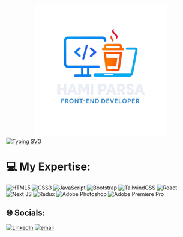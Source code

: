 <div align="center">
  <img src="./logo.png" width="350px" />
</div>
<div>
  <a href="https://git.io/typing-svg"><img src="https://readme-typing-svg.demolab.com?font=Nata+Sans&pause=1000&color=F7F7F7&width=435&lines=Hello%E2%9C%8C%EF%B8%8F++I'm+Hami+;I+Love+Programming+%E2%9D%A4%EF%B8%8F;Front-End+Developer+%F0%9F%91%A8%E2%80%8D%F0%9F%92%BB"       alt="Typing SVG" /></a>
</div>

<div>
  
# 💻 My Expertise:
![HTML5](https://img.shields.io/badge/html5-%23E34F26.svg?style=for-the-badge&logo=html5&logoColor=white) ![CSS3](https://img.shields.io/badge/css3-%231572B6.svg?style=for-the-badge&logo=css3&logoColor=white) ![JavaScript](https://img.shields.io/badge/javascript-%23323330.svg?style=for-the-badge&logo=javascript&logoColor=%23F7DF1E) ![Bootstrap](https://img.shields.io/badge/bootstrap-%238511FA.svg?style=for-the-badge&logo=bootstrap&logoColor=white) ![TailwindCSS](https://img.shields.io/badge/tailwindcss-%2338B2AC.svg?style=for-the-badge&logo=tailwind-css&logoColor=white) ![React](https://img.shields.io/badge/react-%2320232a.svg?style=for-the-badge&logo=react&logoColor=%2361DAFB) ![Next JS](https://img.shields.io/badge/Next-black?style=for-the-badge&logo=next.js&logoColor=white) ![Redux](https://img.shields.io/badge/redux-%23593d88.svg?style=for-the-badge&logo=redux&logoColor=white) ![Adobe Photoshop](https://img.shields.io/badge/adobe%20photoshop-%2331A8FF.svg?style=for-the-badge&logo=adobe%20photoshop&logoColor=white) ![Adobe Premiere Pro](https://img.shields.io/badge/Adobe%20Premiere%20Pro-9999FF.svg?style=for-the-badge&logo=Adobe%20Premiere%20Pro&logoColor=white)


## 🌐 Socials:
[![LinkedIn](https://img.shields.io/badge/LinkedIn-%230077B5.svg?logo=linkedin&logoColor=white)](https://linkedin.com/in/hami-parsa-146ba437a) [![email](https://img.shields.io/badge/Email-D14836?logo=gmail&logoColor=white)](mailto:Parsa.Developer001@gmail.com) 

</div>
